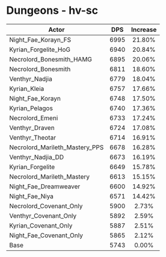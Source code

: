 # Dungeons - hv-sc
| Actor | DPS | Increase |
|---|:---:|:---:|
|Night_Fae_Korayn_FS|6995|21.80%|
|Kyrian_Forgelite_HoG|6940|20.84%|
|Necrolord_Bonesmith_HAMG|6895|20.06%|
|Necrolord_Bonesmith|6811|18.60%|
|Venthyr_Nadjia|6779|18.04%|
|Kyrian_Kleia|6757|17.66%|
|Night_Fae_Korayn|6748|17.50%|
|Kyrian_Pelagos|6740|17.36%|
|Necrolord_Emeni|6733|17.24%|
|Venthyr_Draven|6724|17.08%|
|Venthyr_Theotar|6714|16.91%|
|Necrolord_Marileth_Mastery_PPS|6678|16.28%|
|Venthyr_Nadjia_DD|6673|16.19%|
|Kyrian_Forgelite|6649|15.78%|
|Necrolord_Marileth_Mastery|6613|15.15%|
|Night_Fae_Dreamweaver|6600|14.92%|
|Night_Fae_Niya|6571|14.42%|
|Necrolord_Covenant_Only|5900|2.73%|
|Venthyr_Covenant_Only|5892|2.59%|
|Kyrian_Covenant_Only|5887|2.51%|
|Night_Fae_Covenant_Only|5865|2.12%|
|Base|5743|0.00%|
